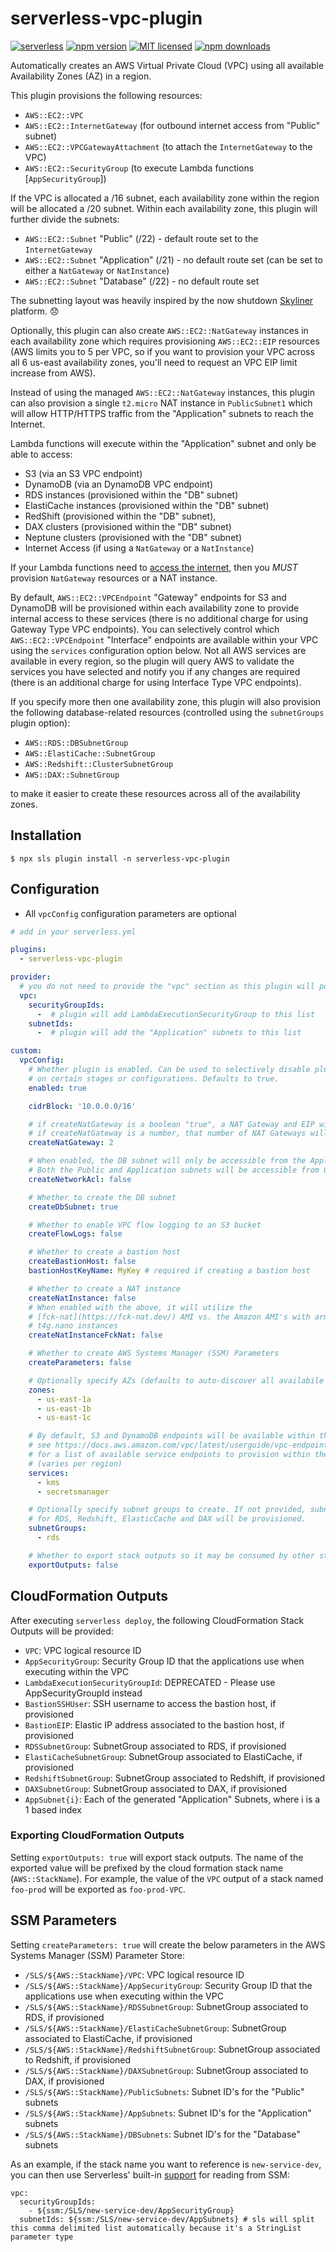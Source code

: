 # serverless-vpc-plugin

[![serverless](http://public.serverless.com/badges/v3.svg)](http://www.serverless.com)
[![npm version](https://badge.fury.io/js/serverless-vpc-plugin.svg)](https://badge.fury.io/js/serverless-vpc-plugin)
[![MIT licensed](https://img.shields.io/badge/license-MIT-blue.svg)](https://raw.githubusercontent.com/smoketurner/serverless-vpc-plugin/master/LICENSE)
[![npm downloads](https://img.shields.io/npm/dt/serverless-vpc-plugin.svg?style=flat)](https://www.npmjs.com/package/serverless-vpc-plugin)

Automatically creates an AWS Virtual Private Cloud (VPC) using all available Availability Zones (AZ) in a region.

This plugin provisions the following resources:

- `AWS::EC2::VPC`
- `AWS::EC2::InternetGateway` (for outbound internet access from "Public" subnet)
- `AWS::EC2::VPCGatewayAttachment` (to attach the `InternetGateway` to the VPC)
- `AWS::EC2::SecurityGroup` (to execute Lambda functions [`AppSecurityGroup`])

If the VPC is allocated a /16 subnet, each availability zone within the region will be allocated a /20 subnet. Within each availability zone, this plugin will further divide the subnets:

- `AWS::EC2::Subnet` "Public" (/22) - default route set to the `InternetGateway`
- `AWS::EC2::Subnet` "Application" (/21) - no default route set (can be set to either a `NatGateway` or `NatInstance`)
- `AWS::EC2::Subnet` "Database" (/22) - no default route set

The subnetting layout was heavily inspired by the now shutdown [Skyliner](https://skyliner.io) platform. 😞

Optionally, this plugin can also create `AWS::EC2::NatGateway` instances in each availability zone which requires provisioning `AWS::EC2::EIP` resources (AWS limits you to 5 per VPC, so if you want to provision your VPC across all 6 us-east availability zones, you'll need to request an VPC EIP limit increase from AWS).

Instead of using the managed `AWS::EC2::NatGateway` instances, this plugin can also provision a single `t2.micro` NAT instance in `PublicSubnet1` which will allow HTTP/HTTPS traffic from the "Application" subnets to reach the Internet.

Lambda functions will execute within the "Application" subnet and only be able to access:

- S3 (via an S3 VPC endpoint)
- DynamoDB (via an DynamoDB VPC endpoint)
- RDS instances (provisioned within the "DB" subnet)
- ElastiCache instances (provisioned within the "DB" subnet)
- RedShift (provisioned within the "DB" subnet),
- DAX clusters (provisioned within the "DB" subnet)
- Neptune clusters (provisioned with the "DB" subnet)
- Internet Access (if using a `NatGateway` or a `NatInstance`)

If your Lambda functions need to [access the internet](https://docs.aws.amazon.com/lambda/latest/dg/vpc.html#vpc-internet), then you _MUST_ provision `NatGateway` resources or a NAT instance.

By default, `AWS::EC2::VPCEndpoint` "Gateway" endpoints for S3 and DynamoDB will be provisioned within each availability zone to provide internal access to these services (there is no additional charge for using Gateway Type VPC endpoints). You can selectively control which `AWS::EC2::VPCEndpoint` "Interface" endpoints are available within your VPC using the `services` configuration option below. Not all AWS services are available in every region, so the plugin will query AWS to validate the services you have selected and notify you if any changes are required (there is an additional charge for using Interface Type VPC endpoints).

If you specify more then one availability zone, this plugin will also provision the following database-related resources (controlled using the `subnetGroups` plugin option):

- `AWS::RDS::DBSubnetGroup`
- `AWS::ElastiCache::SubnetGroup`
- `AWS::Redshift::ClusterSubnetGroup`
- `AWS::DAX::SubnetGroup`

to make it easier to create these resources across all of the availability zones.

## Installation

```
$ npx sls plugin install -n serverless-vpc-plugin
```

## Configuration

- All `vpcConfig` configuration parameters are optional

```yaml
# add in your serverless.yml

plugins:
  - serverless-vpc-plugin

provider:
  # you do not need to provide the "vpc" section as this plugin will populate it automatically
  vpc:
    securityGroupIds:
      -  # plugin will add LambdaExecutionSecurityGroup to this list
    subnetIds:
      -  # plugin will add the "Application" subnets to this list

custom:
  vpcConfig:
    # Whether plugin is enabled. Can be used to selectively disable plugin
    # on certain stages or configurations. Defaults to true.
    enabled: true

    cidrBlock: '10.0.0.0/16'

    # if createNatGateway is a boolean "true", a NAT Gateway and EIP will be provisioned in each zone
    # if createNatGateway is a number, that number of NAT Gateways will be provisioned
    createNatGateway: 2

    # When enabled, the DB subnet will only be accessible from the Application subnet
    # Both the Public and Application subnets will be accessible from 0.0.0.0/0
    createNetworkAcl: false

    # Whether to create the DB subnet
    createDbSubnet: true

    # Whether to enable VPC flow logging to an S3 bucket
    createFlowLogs: false

    # Whether to create a bastion host
    createBastionHost: false
    bastionHostKeyName: MyKey # required if creating a bastion host

    # Whether to create a NAT instance
    createNatInstance: false
    # When enabled with the above, it will utilize the
    # [fck-nat](https://fck-nat.dev/) AMI vs. the Amazon AMI's with arm64
    # t4g.nano instances
    createNatInstanceFckNat: false

    # Whether to create AWS Systems Manager (SSM) Parameters
    createParameters: false

    # Optionally specify AZs (defaults to auto-discover all availabile AZs)
    zones:
      - us-east-1a
      - us-east-1b
      - us-east-1c

    # By default, S3 and DynamoDB endpoints will be available within the VPC
    # see https://docs.aws.amazon.com/vpc/latest/userguide/vpc-endpoints.html
    # for a list of available service endpoints to provision within the VPC
    # (varies per region)
    services:
      - kms
      - secretsmanager

    # Optionally specify subnet groups to create. If not provided, subnet groups
    # for RDS, Redshift, ElasticCache and DAX will be provisioned.
    subnetGroups:
      - rds

    # Whether to export stack outputs so it may be consumed by other stacks
    exportOutputs: false
```

## CloudFormation Outputs

After executing `serverless deploy`, the following CloudFormation Stack Outputs will be provided:

- `VPC`: VPC logical resource ID
- `AppSecurityGroup`: Security Group ID that the applications use when executing within the VPC
- `LambdaExecutionSecurityGroupId`: DEPRECATED - Please use AppSecurityGroupId instead
- `BastionSSHUser`: SSH username to access the bastion host, if provisioned
- `BastionEIP`: Elastic IP address associated to the bastion host, if provisioned
- `RDSSubnetGroup`: SubnetGroup associated to RDS, if provisioned
- `ElastiCacheSubnetGroup`: SubnetGroup associated to ElastiCache, if provisioned
- `RedshiftSubnetGroup`: SubnetGroup associated to Redshift, if provisioned
- `DAXSubnetGroup`: SubnetGroup associated to DAX, if provisioned
- `AppSubnet{i}`: Each of the generated "Application" Subnets, where i is a 1 based index

### Exporting CloudFormation Outputs

Setting `exportOutputs: true` will export stack outputs. The name of the exported value will be prefixed by the cloud formation stack name (`AWS::StackName`). For example, the value of the `VPC` output of a stack named `foo-prod` will be exported as `foo-prod-VPC`.

## SSM Parameters

Setting `createParameters: true` will create the below parameters in the AWS Systems Manager (SSM) Parameter Store:

- `/SLS/${AWS::StackName}/VPC`: VPC logical resource ID
- `/SLS/${AWS::StackName}/AppSecurityGroup`: Security Group ID that the applications use when executing within the VPC
- `/SLS/${AWS::StackName}/RDSSubnetGroup`: SubnetGroup associated to RDS, if provisioned
- `/SLS/${AWS::StackName}/ElastiCacheSubnetGroup`: SubnetGroup associated to ElastiCache, if provisioned
- `/SLS/${AWS::StackName}/RedshiftSubnetGroup`: SubnetGroup associated to Redshift, if provisioned
- `/SLS/${AWS::StackName}/DAXSubnetGroup`: SubnetGroup associated to DAX, if provisioned
- `/SLS/${AWS::StackName}/PublicSubnets`: Subnet ID's for the "Public" subnets
- `/SLS/${AWS::StackName}/AppSubnets`: Subnet ID's for the "Application" subnets
- `/SLS/${AWS::StackName}/DBSubnets`: Subnet ID's for the "Database" subnets

As an example, if the stack name you want to reference is `new-service-dev`, you can then use Serverless' built-in [support](https://www.serverless.com/framework/docs/providers/aws/guide/variables/#reference-variables-using-the-ssm-parameter-store) for reading from SSM:

```
vpc:
  securityGroupIds:
    - ${ssm:/SLS/new-service-dev/AppSecurityGroup}
  subnetIds: ${ssm:/SLS/new-service-dev/AppSubnets} # sls will split this comma delimited list automatically because it's a StringList parameter type
```
